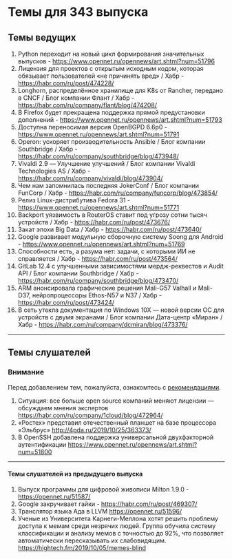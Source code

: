 # Темы для 343 выпуска
## Темы ведущих
1. Python переходит на новый цикл формирования значительных выпусков - https://www.opennet.ru/opennews/art.shtml?num=51796
1. Лицензия для проектов с открытым исходным кодом, которая обязывает пользователей «не причинять вред» / Хабр - https://habr.com/ru/post/474228/
1. Longhorn, распределённое хранилище для K8s от Rancher, передано в CNCF / Блог компании Флант / Хабр - https://habr.com/ru/company/flant/blog/474208/
1. В Firefox будет прекращена поддержка прямой предустановки дополнений - https://www.opennet.ru/opennews/art.shtml?num=51793
1. Доступна переносимая версия OpenBGPD 6.6p0 - https://www.opennet.ru/opennews/art.shtml?num=51791
1. Operon: ускоряет производительность Ansible / Блог компании Southbridge / Хабр - https://habr.com/ru/company/southbridge/blog/473948/
1. Vivaldi 2.9 — Улучшение улучшений / Блог компании Vivaldi Technologies AS / Хабр - https://habr.com/ru/company/vivaldi/blog/473904/
1. Чем нам запомнилась последняя JokerConf / Блог компании FunCorp / Хабр - https://habr.com/ru/company/funcorp/blog/473854/
1. Релиз Linux-дистрибутива Fedora 31 - https://www.opennet.ru/opennews/art.shtml?num=51771
1. Backport уязвимость в RouterOS ставит под угрозу сотни тысяч устройств / Хабр - https://habr.com/ru/post/473676/
1. Закат эпохи Big Data / Хабр - https://habr.com/ru/post/473640/
1. Google развивает модульную сборочную систему Soong для Android - https://www.opennet.ru/opennews/art.shtml?num=51769
1. Способности есть, а разума нет: задачи, с которыми ИИ не справляется / Хабр - https://habr.com/ru/post/473564/
1. GitLab 12.4 с улучшенными зависимостями мердж-реквестов и Audit API / Блог компании Southbridge / Хабр - https://habr.com/ru/company/southbridge/blog/473470/
1. ARM анонсировала графические решения Mali-G57 Valhall и Mali-D37, нейропроцессоры Ethos-N57 и N37 / Хабр - https://habr.com/ru/post/473424/
1. В сеть утекла документация по Windows 10X — новой версии ОС для устройств с двумя экранами / Блог компании Дата-центр «Миран» / Хабр - https://habr.com/ru/company/dcmiran/blog/473376/


---

## Темы слушателей
### Внимание
Перед добавлением тем, пожалуйста, ознакомтесь с [рекомендациями](Recommendations_for_the_proposed_topics.md).
1. Ситуация: все больше open source компаний меняют лицензии — обсуждаем мнения экспертов https://habr.com/ru/company/1cloud/blog/472964/
1. «Ростех» представил отечественный планшет на базе процессора «Эльбрус» http://4pda.ru/2019/10/25/363373/
1. В OpenSSH добавлена поддержка универсальной двухфакторной аутентификации https://www.opennet.ru/opennews/art.shtml?num=51800
---

#### Темы слушателей из предыдущего выпуска

1. Выпуск программы для цифровой живописи Milton 1.9.0 - https://opennet.ru/51587/
1. Google закручивает гайки - https://habr.com/ru/post/469307/
1. Транслятор языка Ада в LLVM https://opennet.ru/51596/
1. Ученые из Университета Карнеги-Меллона хотят решить проблему доступа к мемам среди незрячих людей. Группа обучила систему классификации и анализу мемов с точностью до 92%, что позволяет автоматически пересказывать их слабовидящим. https://hightech.fm/2019/10/05/memes-blind
